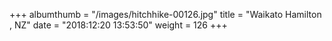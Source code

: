 +++
albumthumb = "/images/hitchhike-00126.jpg"
title = "Waikato Hamilton , NZ"
date = "2018:12:20 13:53:50"
weight = 126
+++
